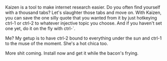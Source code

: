 Kaizen is a tool to make internet research easier. Do you often find yourself with a thousand tabs? Let's slaughter those tabs and move on. With Kaizen, you can save the one silly quote that you wanted from it by just hotkeying ctrl-1 or ctrl-2 to whatever injective topic you choose. And if you haven't set one yet, do it on the fly with ctrl-`.

Me? My getup is to have ctrl-2 bound to everything under the sun and ctrl-1 to the muse of the moment. She's a hot chica too.

More shit coming. Install now and get it while the bacon's frying.